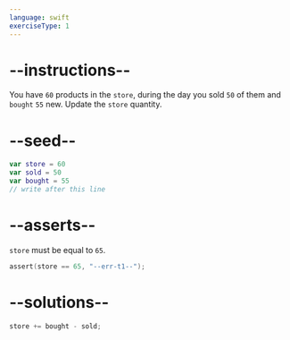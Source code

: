 ```yaml
---
language: swift
exerciseType: 1
---
```


# --instructions--

You have `60` products in the `store`, during the day you sold `50` of them and `bought` `55` new.
Update the `store` quantity.

# --seed--

```swift
var store = 60
var sold = 50
var bought = 55
// write after this line
```

# --asserts--

`store` must be equal to `65`.

```swift
assert(store == 65, "--err-t1--");
```

# --solutions--

```swift
store += bought - sold;
```
